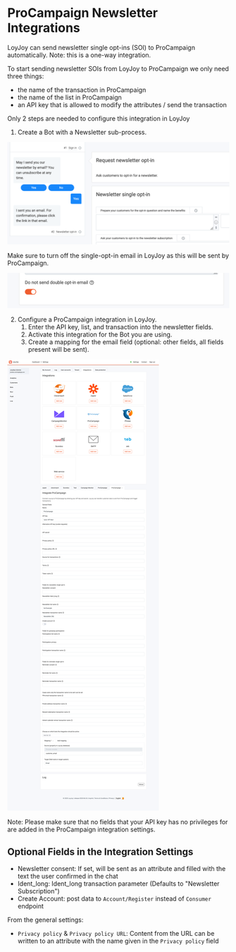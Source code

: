 # ProCampaign Newsletter Integrations

LoyJoy can send newsletter single opt-ins (SOI) to ProCampaign automatically. Note: this is a one-way integration.

To start sending newsletter SOIs from LoyJoy to ProCampaign we only need three things:
- the name of the transaction in ProCampaign
- the name of the list in ProCampaign 
- an API key that is allowed to modify the attributes / send the transaction

Only 2 steps are needed to configure this integration in LoyJoy

1. Create a Bot with a Newsletter sub-process. 

![process](newsletter/process.png)

Make sure to turn off the single-opt-in email in LoyJoy as this will be sent by ProCampaign.

![email_off](newsletter/email_off.png)

2. Configure a ProCampaign integration in LoyJoy.
   1. Enter the API key, list, and transaction into the newsletter fields.
   2. Activate this integration for the Bot you are using.
   3. Create a mapping for the email field (optional: other fields, all fields present will be sent).

![integration](newsletter/integration.png)

Note: Please make sure that no fields that your API key has no privileges for are added in the ProCampaign integration settings.


## Optional Fields in the Integration Settings
- Newsletter consent: If set, will be sent as an attribute and filled with the text the user confirmed in the chat
- Ident_long: Ident_long transaction parameter (Defaults to "Newsletter Subscription")
- Create Account: post data to `Account/Register` instead of `Consumer` endpoint

From the general settings:
- `Privacy policy` & `Privacy policy URL`: Content from the URL can be written to an attribute with the name given in the
  `Privacy policy` field
